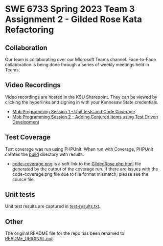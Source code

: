 # SWE 6733 Spring 2023 Team 3 Assignment 2 - Gilded Rose Kata Refactoring

## Collaboration

Our team is collaborating over our Microsoft Teams channel. Face-to-Face collaboration is being done through a series of weekly meetings held in Teams.


## Video Recordings

Video recordings are hosted in the KSU Sharepoint. They can be viewed by clicking the hyperlinks and signing in with your Kennesaw State credentials.

* [Mob Programming Session 1 - Unit tests and Code Coverage](https://kennesawedu.sharepoint.com/:v:/s/Team-Spring2023Group3SWE6733-EmergingSoftwareEngineeringProc/EavhRWrI6MlLkpecWiHD15cBNfyRKYPJdJDMkrCwXEi9iQ?e=11e5WS)
* [Mob Programming Session 2 - Adding Conjured Items using Test Driven Development](https://kennesawedu.sharepoint.com/:v:/s/Team-Spring2023Group3SWE6733-EmergingSoftwareEngineeringProc/EeKokhD7kT1ArEM_ZoIFHOABeJq5vHd7eTF14mqVSRPVGg?e=Z3b2gZ)

## Test Coverage

Test coverage was run using PHPUnit. When run with Coverage, PHPUnit creates the [build](build) directory with results. 

* [code-coverage.png](code-coverage.png) is a soft link to the [GildedRose.php.html](build/coverage/GildedRose.php.html) file generated by the output of the coverage run. If there are issues with the code-coverage.png file due to file format mismatch, please see the source file.

## Unit tests

Unit test results are captured in [test-results.txt](test-results.txt). 

## Other

The original README file for the repo has been renamed to [README_ORIGINAL.md](README_ORIGINAL.md). 